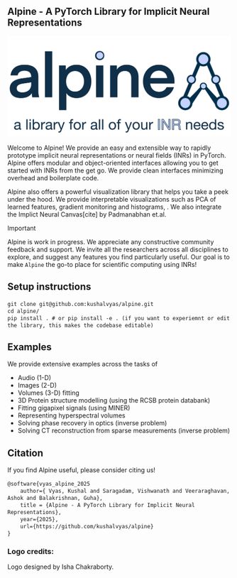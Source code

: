 ## Alpine - A PyTorch Library for Implicit Neural Representations


![alpine_logo](./assets/alpine_logo.png)


Welcome to Alpine! We provide an easy and extensible way to rapidly prototype implicit neural representations or neural fields (INRs) in PyTorch. Alpine offers modular and object-oriented interfaces allowing you to get started with INRs from the get go. We provide clean interfaces minimizing overhead and boilerplate code. 

Alpine also offers a powerful visualization library that helps you take a peek under the hood. We provide interpretable visualizations such as PCA of learned features, gradient monitoring and histograms, . We also integrate the Implict Neural Canvas[cite] by Padmanabhan et.al.

> [!IMPORTANT]
> Alpine is work in progress. We appreciate any constructive community feedback and support. We invite all the researchers across all disciplines to explore, and suggest any features you find particularly useful. Our goal is to make `Alpine` the go-to place for scientific computing using INRs!


## Setup instructions


    git clone git@github.com:kushalvyas/alpine.git
    cd alpine/
    pip install . # or pip install -e . (if you want to experiemnt or edit the library, this makes the codebase editable)


## Examples

We provide extensive examples across the tasks of 
- Audio (1-D)
- Images (2-D) 
- Volumes (3-D) fitting
- 3D Protein structure modelling (using the RCSB protein databank)
- Fitting gigapixel signals (using MINER)
- Representing hyperspectral volumes
- Solving phase recovery in optics (inverse problem)
- Solving CT reconstruction from sparse measurements (inverse problem)



## Citation

If you find Alpine useful, please consider citing us!
    
    @software{vyas_alpine_2025
        author={ Vyas, Kushal and Saragadam, Vishwanath and Veeraraghavan, Ashok and Balakrishnan, Guha},
        title = {Alpine - A PyTorch Library for Implicit Neural Representations},
        year={2025},
        url={https://github.com/kushalvyas/alpine}
    }


### Logo credits:
Logo designed by Isha Chakraborty.